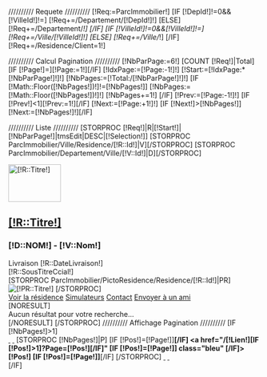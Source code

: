 ////////// Requete //////////
[!Req:=ParcImmobilier!]
[IF [!DepId!]!=0&&[!VilleId!]!=]
	[!Req+=/Departement/[!DepId!]!]
[ELSE]
	[!Req+=/Departement/*!]
[/IF]
[IF [!VilleId!]!=0&&[!VilleId!]!=]
	[!Req+=/Ville/[!VilleId!]!]
[ELSE]
	[!Req+=/Ville/*!]
[/IF]
[!Req+=/Residence/Client=1!]

////////// Calcul Pagination //////////
[!NbParPage:=6!]
[COUNT [!Req!]|Total]
[IF [!Page!]=][!Page:=1!][/IF]
[!IdxPage:=[!Page:-1!]!]
[!Start:=[!IdxPage:*[!NbParPage!]!]!]
[!NbPages:=[!Total:/[!NbParPage!]!]!]
[IF [!Math::Floor([!NbPages!])!]!=[!NbPages!]]
	[!NbPages:=[!Math::Floor([!NbPages!])!]!]
	[!NbPages+=1!]
[/IF]
[!Prev:=[!Page:-1!]!]
[IF [!Prev!]<1][!Prev:=1!][/IF]
[!Next:=[!Page:+1!]!]
[IF [!Next!]>[!NbPages!]][!Next:=[!NbPages!]!][/IF]



////////// Liste //////////
[STORPROC [!Req!]|R|[!Start!]|[!NbParPage!]|tmsEdit|DESC|[!Selection!]]
	[STORPROC ParcImmobilier/Ville/Residence/[!R::Id!]|V][/STORPROC]
	[STORPROC ParcImmobilier/Departement/Ville/[!V::Id!]|D][/STORPROC]
	<div class="BlocResidence [IF [!Utils::isPair([!Pos!])!]] BRPair [ELSE] BRImpair [/IF] " id="ListeResidenceBordered">
		<a class="VoirResidence bleu" href="/[!Systeme::getMenu(ParcImmobilier)!]/Departement/[!D::Lien!]/Ville/[!V::Lien!]/Residence/[!R::Lien!]?Affichage=Client"><img class="Icone" src="/[!R::Icone!].mini.105x75.jpg" width="105" height="75" alt="[!R::Titre!]" />
		<h2>[!R::Titre!]</h2></a>
		<h3><span style="text-transform:uppercase">[!D::Nom!]</span> - [!V::Nom!]</h3>
		<div class="Livraison">Livraison [!R::DateLivraison!]</div>
		<div class="SousTitreCommercial">[!R::SousTitreCcial!]</div>
		<div class="Pictos">
			[STORPROC ParcImmobilier/PictoResidence/Residence/[!R::Id!]|PR]
				<img src="/[!PR::Picto!]"  alt="[!PR::Titre!]" title="[!PR::Titre!]" />
			[/STORPROC]
		</div>
		<div class="ActionsResidence">
			<a class="VoirResidence bleu" href="/[!Systeme::getMenu(ParcImmobilier)!]/Departement/[!D::Lien!]/Ville/[!V::Lien!]/Residence/[!R::Lien!]?Affichage=Client">Voir la résidence</a>
			<a class="Simulateurs bleu" href="/Simulateurs">Simulateurs</a>
			<a class="Contact bleu" href="/Contact?C_Sujet=[URL]Résidence - [!R::Titre!][/URL]">Contact</a>
			<a class="EnvoyerAmi bleu" href="/Envoyer-Ami?C_Adresse=[URL][!Domaine!]/ParcImmobilier/Departement/[!D::Lien!]/Ville/[!V::Lien!]/Residence/[!R::Lien!][/URL]">Envoyer à un ami</a>
		</div>
	</div>
	[NORESULT]
		<div class="p10">Aucun résultat pour votre recherche...</div>
	[/NORESULT]
[/STORPROC]
////////// Affichage Pagination //////////
[IF [!NbPages!]>1]
	<div class="Pagination">
		<div class="PaginationBody">
			<a class="PagiFirst" href="/[!Lien!]">&nbsp;</a>
			<a class="PagiPrev" href="/[!Lien!][IF [!Prev!]>1]?Page=[!Prev!][/IF]">&nbsp;</a>
			[STORPROC [!NbPages!]|P]
				[IF [!Pos!]=[!Page!]]<strong>[/IF]
				<a href="/[!Lien!][IF [!Pos!]>1]?Page=[!Pos!][/IF]" [IF [!Pos!]=[!Page!]] class="bleu" [/IF]>[!Pos!]</a>
				[IF [!Pos!]=[!Page!]]</strong>[/IF]
			[/STORPROC]
			<a class="PagiNext" href="/[!Lien!]?Page=[!Next!]">&nbsp;</a>
			<a class="PagiLast" href="/[!Lien!]?Page=[!NbPages!]">&nbsp;</a>
		</div>
	</div>
[/IF]

